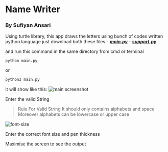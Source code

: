# Name Writer
### By Sufiyan Ansari

Using turtle library, this app draws the letters using bunch of codes written python language
just download both these files 
	- [***main.py***]()
  	- [***support.py***]()

and run this command in the same directory from cmd or terminal

```
python main.py
```

or 

```sh
python3 main.py
```

it will show like this:
![main screenshot](\\link)

Enter the valid String

> Rule For Valid String
> It should only contains
> alphabets and space
> Moreover alphabets can
> be lowercase or
> upper case

![font-size](link)

Enter the correct font size and pen thickness

Maximise the screen to see the output
 
